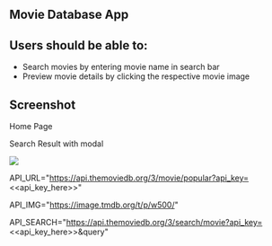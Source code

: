 ## Movie Database App

## Users should be able to:

- Search movies by entering movie name in search bar
- Preview movie details by clicking the respective movie image

## Screenshot

Home Page

Search Result with modal

![](./public/Screenshot2.png)

API_URL="https://api.themoviedb.org/3/movie/popular?api_key=<<api_key_here>>"

API_IMG="https://image.tmdb.org/t/p/w500/"

API_SEARCH="https://api.themoviedb.org/3/search/movie?api_key=<<api_key_here>>&query"
